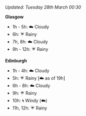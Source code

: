 *Updated: Tuesday 28th March 00:30*

**Glasgow**

* 1h - 5h: :cloud: Cloudy
* 6h: :umbrella: Rainy
* 7h, 8h: :cloud: Cloudy
* 9h - 12h: :umbrella: Rainy

**Edinburgh**

* 1h - 4h: :cloud: Cloudy
* 5h: :umbrella: Rainy [:cloud: as of 19h]
* 6h - 8h: :cloud: Cloudy
* 9h: :umbrella: Rainy
* 10h: :cyclone: Windy (:cloud:)
* 11h, 12h: :umbrella: Rainy
